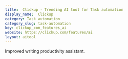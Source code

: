 ```yaml
---
title:  Clickup - Trending AI tool for Task automation
display_name:  Clickup
category: Task automation
category_slug: task-automation
key: clickup_com_features_ai
website: https://clickup.com/features/ai
layout: aitool
---
```


Improved writing productivity assistant.
